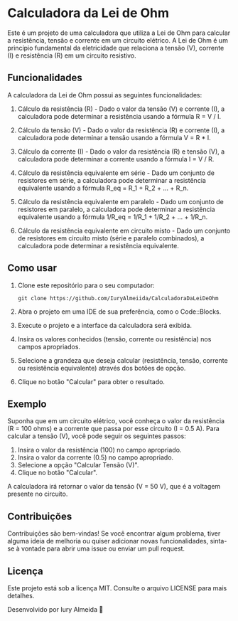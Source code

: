 # Calculadora da Lei de Ohm

Este é um projeto de uma calculadora que utiliza a Lei de Ohm para calcular a resistência, tensão e corrente em um circuito elétrico. A Lei de Ohm é um princípio fundamental da eletricidade que relaciona a tensão (V), corrente (I) e resistência (R) em um circuito resistivo.

## Funcionalidades

A calculadora da Lei de Ohm possui as seguintes funcionalidades:

1. Cálculo da resistência (R) - Dado o valor da tensão (V) e corrente (I), a calculadora pode determinar a resistência usando a fórmula R = V / I.

2. Cálculo da tensão (V) - Dado o valor da resistência (R) e corrente (I), a calculadora pode determinar a tensão usando a fórmula V = R * I.

3. Cálculo da corrente (I) - Dado o valor da resistência (R) e tensão (V), a calculadora pode determinar a corrente usando a fórmula I = V / R.

4. Cálculo da resistência equivalente em série - Dado um conjunto de resistores em série, a calculadora pode determinar a resistência equivalente usando a fórmula R_eq = R_1 + R_2 + ... + R_n.

5. Cálculo da resistência equivalente em paralelo - Dado um conjunto de resistores em paralelo, a calculadora pode determinar a resistência equivalente usando a fórmula 1/R_eq = 1/R_1 + 1/R_2 + ... + 1/R_n.

6. Cálculo da resistência equivalente em circuito misto - Dado um conjunto de resistores em circuito misto (série e paralelo combinados), a calculadora pode determinar a resistência equivalente.

## Como usar

1. Clone este repositório para o seu computador:

   ```
   git clone https://github.com/IuryAlmeiida/CalculadoraDaLeiDeOhm
   ```


2. Abra o projeto em uma IDE de sua preferência, como o Code::Blocks.

3. Execute o projeto e a interface da calculadora será exibida.

4. Insira os valores conhecidos (tensão, corrente ou resistência) nos campos apropriados.

5. Selecione a grandeza que deseja calcular (resistência, tensão, corrente ou resistência equivalente) através dos botões de opção.

6. Clique no botão "Calcular" para obter o resultado.

## Exemplo

Suponha que em um circuito elétrico, você conheça o valor da resistência (R = 100 ohms) e a corrente que passa por esse circuito (I = 0.5 A). Para calcular a tensão (V), você pode seguir os seguintes passos:

1. Insira o valor da resistência (100) no campo apropriado.
2. Insira o valor da corrente (0.5) no campo apropriado.
3. Selecione a opção "Calcular Tensão (V)".
4. Clique no botão "Calcular".

A calculadora irá retornar o valor da tensão (V = 50 V), que é a voltagem presente no circuito.

## Contribuições

Contribuições são bem-vindas! Se você encontrar algum problema, tiver alguma ideia de melhoria ou quiser adicionar novas funcionalidades, sinta-se à vontade para abrir uma issue ou enviar um pull request.

## Licença

Este projeto está sob a licença MIT. Consulte o arquivo LICENSE para mais detalhes.


Desenvolvido por Iury Almeida :speak_no_evil:

